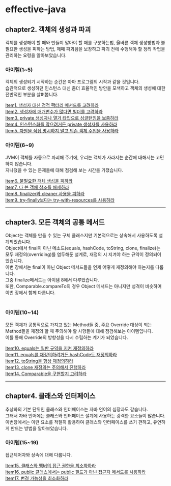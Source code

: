 # effective-java

## chapter2. 객체의 생성과 파괴
객체를 생성해야 할 때와 만들지 말아야 할 때를 구분하는법, 올바른 객체 생성방법과 불필요한 생성을 피하는 방법, 제때 파괴됨을 보장하고 파괴 전에 수행해야 할 정리 작업을 관리하는 요령을 알아보았습니다.

### 아이템(1~5)
객체의 생성되기 시작하는 순간은 아마 프로그램의 시작과 같을 것입니다. <br>
습관적으로 생성하던 인스턴스 대신 좀더 효율적인 방안을 모색하고 객체의 생성에 대한 전반적인 부분을 살펴봅니다. <br>

[Item1. 생성자 대신 정적 팩터리 메서드를 고려하라](https://south-leopard-b1c.notion.site/Item1-bbbb413b4b03402abdec5d01e7daab57?pvs=4) <br>
[Item2. 생성자에 매개변수가 많다면 빌더를 고려하라](https://south-leopard-b1c.notion.site/Item2-850e4eecc80c416bb63b0c4cd6cc4b1c?pvs=4) <br>
[Item3. private 생성자나 열거 타입으로 싱글턴임을 보증하라](https://south-leopard-b1c.notion.site/Item3-private-5c0751ac2f324729999b133d3bfd971d?pvs=4) <br>
[Item4. 인스턴스화를 막으려거든 private 생성자를 사용하라](https://south-leopard-b1c.notion.site/Item4-private-391438c7ba2b4bff85240abbc77d076d?pvs=4) <br>
[Item5. 자원을 직접 명시하지 말고 의존 객체 주입을 사용하라](https://south-leopard-b1c.notion.site/Item5-5f620339dca241ce8460215d3bc379bd?pvs=4) <br>

### 아이템(6~9)
JVM이 객체를 자동으로 파괴해 주기에, 우리는 객체가 사라지는 순간에 대해서는 고민하지 않습니다. <br>
지나쳤을 수 있는 문제들에 대해 점검해 보는 시간을 가졌습니다. <br> 

[Item6. 불필요한 객체 생성을 피하라](https://south-leopard-b1c.notion.site/Item6-da5cea7ae7c14882a8de6fb5a9cc8e29?pvs=4) <br>
[Item7. 다 쓴 객체 참조를 해제하라](https://south-leopard-b1c.notion.site/Item7-41d6fa035ff14a9394edcd30e10fbb6a?pvs=4) <br>
[Item8. finalizer와 cleaner 사용을 피하라](https://south-leopard-b1c.notion.site/Item8-finalizer-cleaner-b05be4950ff84c6293b029c54405d1ec?pvs=4) <br>
[Item9. try-finally보다는 try-with-resources를 사용하라](https://south-leopard-b1c.notion.site/Item9-try-finally-try-with-resources-1a3bdb08914c4ae1bceac5064c7726f9?pvs=4) <br>

---
## chapter3. 모든 객체의 공통 메서드
Object는 객체를 만들 수 있는 구체 클래스지만 기본적으로는 상속해서 사용하도록 설계되었습니다. <br>
Object에서 final이 아닌 메소드(equals, hashCode, toString, clone, finalize)는 모두 재정의(overriding)를 염두해둔 설계로, 재정의 시 지겨야 하는 규약이 정의되어 있습니다. <br>
이번 장에서는 final이 아닌 Object 메서드들을 언제 어떻게 재정의해야 하는지를 다룹니다. <Br>
그중 finalize메서드는 아이템 8에서 다루었습니다. <Br>
또한, Comparable.compareTo의 경우 Object 메서드는 아니지만 성격이 비슷하여 이번 장에서 함께 다룹니다. <Br><Br>

### 아이템(10~14)
모든 객체가 공통적으로 가지고 있는 Method들 중, 주요 Override 대상이 되는 Method들을 재정의 할 때 주의해야 할 사항들에 대해 점검해보는 아이템입니다. <Br>
이를 통해 Override의 방향성을 다시 수립하는 계기가 되었습니다. <Br>

[Item10. equals는 일반 규약을 지켜 재정의하라](https://south-leopard-b1c.notion.site/Item10-equals-4ebec1e9bb854e3594a2eba1dc03d571?pvs=4) <br>
[Item11. equals를 재정의하려거든 hashCode도 재정의하라](https://south-leopard-b1c.notion.site/Item11-equals-hashCode-e349a8aa61984c29869d7e70af65b5c5?pvs=4) <br>
[Item12. toString을 항상 재정의하라](https://south-leopard-b1c.notion.site/Item12-toString-2e3ad4e6867649f494f7aaed4fcdb934?pvs=4) <br>
[Item13. clone 재정의는 주의해서 진행하라](https://south-leopard-b1c.notion.site/Item13-clone-0269e883538d4f879b7318b42e25685a?pvs=4) <br>
[Item14. Comparable을 구현할지 고려하라](https://south-leopard-b1c.notion.site/Item14-Comparable-4f2635898aa14c2f842760c35a78d909?pvs=4) <br>

---
## chapter4. 클래스와 인터페이스
추상화의 기본 단위인 클래스와 인터페이스는 자바 언어의 심장과도 같습니다. <br>
그래서 자바 언어에는 클래스와 인터페이스 설계에 사용하는 강력한 요소들이 많습니다. <Br>
이번장에서는 이런 요소를 적절히 활용하여 클래스와 인터페이스를 쓰기 편하고, 유연하게 만드는 방법을 알아보았습니다. <Br>

### 아이템(15~19)
접근제어자와 상속에 대해 다룹니다. <br>

[Item15. 클래스와 멤버의 접근 권한을 최소화하라](https://south-leopard-b1c.notion.site/Item15-479371d7dd274c48b3e25803213ce6fa?pvs=4) <br>
[Item16. public 클래스에서는 public 필드가 아닌 접근자 메서드를 사용하라](https://south-leopard-b1c.notion.site/Item16-public-public-b2d0806114f44c36aecdbb7e7043f23e?pvs=4) <br>
[Item17. 변경 가능성을 최소화하라](https://south-leopard-b1c.notion.site/Item17-808832dad307448a8cd4526a71479304?pvs=4) <br>